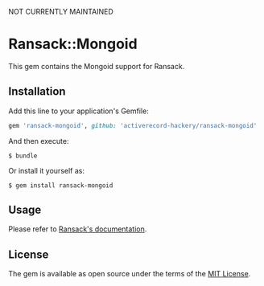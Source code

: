 NOT CURRENTLY MAINTAINED 

# Ransack::Mongoid

This gem contains the Mongoid support for Ransack.

## Installation

Add this line to your application's Gemfile:

```ruby
gem 'ransack-mongoid', github: 'activerecord-hackery/ransack-mongoid'
```

And then execute:

    $ bundle

Or install it yourself as:

    $ gem install ransack-mongoid

## Usage

Please refer to [Ransack's documentation](https://github.com/activerecord-hackery/ransack).


## License

The gem is available as open source under the terms of the [MIT License](https://opensource.org/licenses/MIT).
